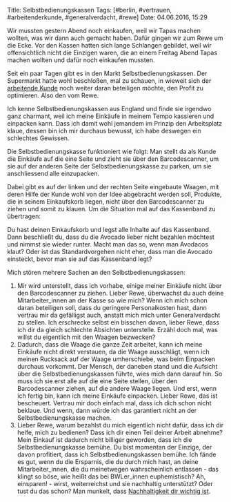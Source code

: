 Title: Selbstbedienungskassen
Tags: [#berlin, #vertrauen, #arbeitenderkunde, #generalverdacht, #rewe]
Date: 04.06.2016, 15:29

Wir mussten gestern Abend noch einkaufen, weil wir Tapas machen wollten, was wir dann auch gemacht haben. Dafür gingen wir zum Rewe um die Ecke. Vor den Kassen hatten sich lange Schlangen gebildet, weil wir offensichtlich nicht die Einzigen waren, die an einem Freitag Abend Tapas machen wollten und dafür noch einkaufen mussten.

Seit ein paar Tagen gibt es in den Markt Selbstbedienungskassen. Der Supermarkt hatte wohl beschloßen, mal zu schauen, in wieweit sich der [arbeitende Kunde](https://de.wikipedia.org/wiki/Arbeitender_Kunde) noch weiter daran beteiligen möchte, den Profit zu optimieren. Also den vom Rewe.

Ich kenne Selbstbedienungskassen aus England und finde sie irgendwo ganz charmant, weil ich meine Einkäufe in meinem Tempo kassieren und einpacken kann. Dass ich damit wohl jemandem im Prinzip den Arbeitsplatz klaue, dessen bin ich mir durchaus bewusst, ich habe deswegen ein schlechtes Gewissen.

Die Selbstbedienungskasse funktioniert wie folgt: Man stellt da als Kunde die Einkäufe auf die eine Seite und zieht sie über den Barcodescanner, um sie auf der anderen Seite der Selbstbedienungskasse zu parken, um sie anschliessend alle einzupacken.

Dabei gibt es auf der linken und der rechten Seite eingebaute Waagen, mit deren Hilfe der Kunde wohl von der Idee abgebracht werden soll, Produkte, die in seinem Einkaufskorb liegen, nicht über den Barcodescanner zu ziehen und somit zu klauen. Um die Situation mal auf das Kassenband zu übertragen: 

Du hast deinen Einkaufskorb und legst alle Inhalte auf das Kassenband. Dann beschließt du, dass du die Avocado lieber nicht bezahlen möchtest und nimmst sie wieder runter. Macht man das so, wenn man Avodacos klaut? Oder ist das Standardvorgehen nicht eher, dass man die Avocado einsteckt, bevor man sie auf das Kassenband legt?

Mich stören mehrere Sachen an den Selbstbedienungskassen:

1. Mir wird unterstellt, dass ich vorhabe, einige meiner Einkäufe nicht über den Barcodescanner zu ziehen. Lieber Rewe, überwachst du auch deine Mitarbeiter_innen an der Kasse so wie mich? Wenn ich mich schon daran beteiligen soll, dass du geringere Personalkosten hast, dann vertrau mir da gefälligst auch, anstatt mich mich unter Generalverdacht zu stellen. Ich erschrecke selbst ein bisschen davon, lieber Rewe, dass ich dir da gleich schlechte Absichten unterstelle. Erzähl doch mal, was willst du eigentlich mit den Waagen bezwecken?
2. Dadurch, dass die Waage die ganze Zeit arbeitet, kann ich meine Einkäufe nicht direkt verstauen, da die Waage ausschlägt, wenn ich meinen Rucksack auf der Waage umherschiebe, was beim Einpacken durchaus vorkommt. Der Mensch, der daneben stand und die Aufsicht über die Selbstbedienungskassen führte, wies mich dann darauf hin. So muss ich sie erst alle auf die eine Seite stellen, über den Barcodescanner ziehen, auf die andere Waage liegen. Und erst, wenn ich fertig bin, kann ich meine Einkäufe einpacken. Lieber Rewe, das ist bescheuert. Vertrau mir doch einfach mal, dass ich dich schon nicht beklaue. Und wenn, dann würde ich das garantiert nicht an der Selbstbedienungskasse machen.
3. Lieber Rewe, warum bezahlst du mich eigentlich nicht dafür, dass ich dir helfe, mich zu bedienen? Dass ich dir einen Teil deiner Arbeit abnehme? Mein Einkauf ist dadurch nicht billiger geworden, dass ich die Selbstbedienungskasse bemühe. Du bist momentan der Einzige, der davon profitiert, dass ich Selbstbedienungskassen bemühe. Ich fände es gut, wenn du die Ersparnis, die du durch mich hast, an deine Mitarbeiter_innen, die du meinetwegen wahrscheinlich entlassen - das klingt so böse, wie heißt das bei BWLer_innen euphemistisch? Ah, einsparen! - wirst,  weiterreichst und sie nachhaltig unterstützt? Oder tust du das schon? Man munkelt, dass [Nachhaltigkeit dir wichtig ist](http://www.rewe-group.com/de/nachhaltigkeit).
